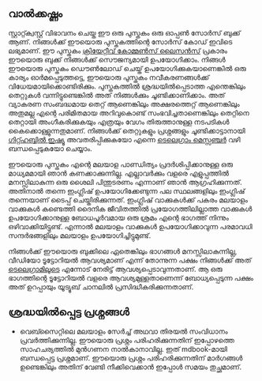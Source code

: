 ## വാല്‍ക്കഷ്ണം

സ്റ്റാറ്റ്ക്വസ്റ്റ് വിഭാവനം ചെയ്ത ഈ ഒരു പുസ്തകം ഒരു ഓപ്പണ്‍ സോര്‍സ് ബുക്ക് ആണ്. നിങ്ങള്‍ക്ക് ഈയൊരു പുസ്തകത്തിന്റെ സോര്‍സ് കോഡ് ഇവിടെ ലഭ്യമാണ്. ഈ പുസ്തകം [ക്രിയേറ്റീവ് കോമ്മണ്‍സ് ലൈസന്‍സ്](https://creativecommons.org/) പ്രകാരം  ഈയൊരു ബുക്ക് നിങ്ങള്‍ക്ക് സൌജന്യമായി ഉപയോഗിക്കാം. നിങ്ങള്‍ ഈയൊരു പുസ്തകം ഡൌണ്‍ലോഡ് ചെയ്ത് ഉപയോഗിക്കുകയാണെങ്കില്‍ ഒരു കാര്യം ഓര്‍മപ്പെടുത്തട്ടെ, ഈയൊരു പുസ്തകം നവീകരണങ്ങള്‍ക്ക് വിധേയമായിക്കൊണ്ടിരിക്കും. പുസ്തകത്തില്‍ ശ്രദ്ധയില്‍പ്പെടാത്ത എന്തെങ്കിലും തെറ്റുകള്‍ വന്നിട്ടുണ്ടെങ്കില്‍ അത് നിങ്ങള്‍ക്കും ചൂണ്ടിക്കാണിക്കാം. അത് വ്യാകരണ സംബദ്ധമായ തെറ്റ് ആണെങ്കിലും അക്ഷരത്തെറ്റ് ആണെങ്കിലും അതുമല്ല എന്റെ പരിമിതമായ അറിവുകൊണ്ട് സംഭവിച്ചതാണെങ്കിലും തെറ്റിനെ തെറ്റായി അംഗീകരിക്കുകയും എത്രയും വേഗം തിരുത്താനുള്ള നടപടികള്‍ കൈക്കൊള്ളുന്നതുമാണ്. നിങ്ങള്‍ക്ക് തെറ്റുകളും പ്രശ്നങ്ങളും ചൂണ്ടിക്കാട്ടാനായി [ഗിറ്റ്ഹബ്ബില്‍ ഇഷ്യൂ](https://github.com/stackquest/PythonMalayalamBook/issues) അവതരിപ്പിക്കുകയോ എന്നെ [ടെലെഗ്രാം മെസ്സഞ്ചര്‍](https://t.me/MyStackQuest) വഴി ബന്ധപ്പെടുകയോ ചെയ്യാം.

ഈയൊരു പുസ്തകം എന്റെ മലയാള പാണ്ഡിത്യം പ്രദര്‍ശിപ്പിക്കാനുള്ള ഒരു മാധ്യമമായി ഞാന്‍ കണക്കാക്കുന്നില്ല. എല്ലാവര്‍ക്കും വളരെ എളുപ്പത്തില്‍ മനസ്സിലാകുന്ന ഒരു ശൈലി പിന്തുടരണം എന്നാണ് ഞാന്‍ ആഗ്രഹിക്കുന്നത്. അതിനാല്‍ തന്നെ ഇംഗ്ലിഷ് ഉപയോഗിക്കേണ്ടുന്ന പല സ്ഥലങ്ങളിലും ഇംഗ്ലിഷ് തന്നെയാണ് ടൈപ്പ് ചെയ്തിരിക്കുന്നത്. ഇംഗ്ലിഷ് വാക്കുകള്‍ക്ക് പകരം മലയാളം വാക്കുകള്‍ കണ്ടെത്തി ദൈനിക ജീവിതത്തില്‍ പ്രയോഗത്തിലില്ലാത്ത വാക്കുകള്‍ ഉപയോഗിക്കാനുള്ള ബോധപൂര്‍വമായ ഒരു ശ്രമം എന്റെ ഭാഗത്ത് നിന്നും ഒഴിവാക്കിയിട്ടുണ്ട്. എന്നാല്‍ മലയാളം വാക്കുകള്‍ ഉപയോഗിക്കാവുന്ന പരമാവധി സന്ദര്‍ഭങ്ങളിലും മലയാളം ഉപയോഗിച്ചിട്ടുമുണ്ട്.

നിങ്ങള്‍ക്ക് ഈയൊരു ബുക്കിലെ ഏതെങ്കിലും ഭാഗങ്ങള്‍ മനസ്സിലാകുന്നില്ല, വീഡിയോ ടൂട്ടോറിയല്‍ ആവശ്യമാണ് എന്ന് തോന്നുന്ന പക്ഷം നിങ്ങള്‍ക്ക് അത് [ടെലെഗ്രാമിലൂടെ](https://t.me/MyStackQuest) എന്നോട് നേരിട്ട് ആവശ്യപ്പെടാവുന്നതാണ്. ആ ഒരു ഭാഗത്തിന്റെ ടൂട്ടോറിയല്‍ വളരെ ആവശ്യമുള്ളതാണെന്ന് ബോധ്യപ്പെടുന്ന പക്ഷം അത് ഉറപ്പായും യൂട്യൂബ് ചാനലില്‍ പ്രസിദ്ധീകരിക്കുന്നതാണ്.

## ശ്രദ്ധയില്‍പ്പെട്ട പ്രശ്നങ്ങള്‍

- വെബ്സൈറ്റിലെ മലയാളം സേര്‍ച്ച് അഥവാ തിരയല്‍ സംവിധാനം പ്രവര്‍ത്തിക്കുന്നില്ല. ഈയൊരു പ്രശ്നം പരിഹരിക്കുന്നതിന് ഇപ്പോഴത്തെ സാഹചര്യത്തില്‍ മുന്‍ഗണന നാല്‍കാനാവില്ല. ഇത് mdbook-മായി ബന്ധപ്പെട്ട പ്രശ്നമാണ്. ഈയൊരു പ്രശ്നം പരിഹരിക്കുന്നതിന് മാര്‍ഗങ്ങള്‍ ഉണ്ടെങ്കിലും അതിന് വേണ്ടി നീക്കിവെക്കാന്‍ ഇപ്പോള്‍ സമയം തുച്ഛമാണ്.
